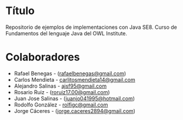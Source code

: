 Título
====
Repositorio de ejemplos de implementaciones con Java SE8. Curso de Fundamentos del lenguaje Java del OWL Institute.

Colaboradores
===
- Rafael Benegas - (rafaelbenegas@gmail.com)
- Carlos Mendieta - <carlitosmendieta14@gmail.com>
- Alejandro Salinas - <ajsf95@gmail.com>
- Rosario Ruiz - (roruiz17.00@gmail.com)
- Juan Jose Salinas - (juanjo041995@hotmail.com)
- Rodolfo González - <rolfigc@gmail.com>
- Jorge Cáceres - (jorge.caceres2894@gmail.com)